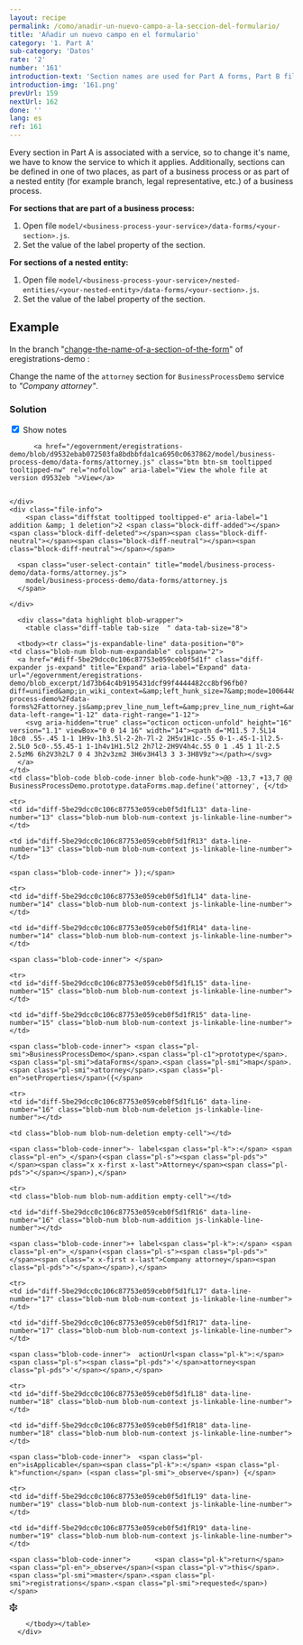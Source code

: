 ```yaml
---
layout: recipe
permalink: /como/anadir-un-nuevo-campo-a-la-seccion-del-formulario/
title: 'Añadir un nuevo campo en el formulario'
category: '1. Part A'
sub-category: 'Datos'
rate: '2'
number: '161'
introduction-text: 'Section names are used for Part A forms, Part B file data view, and print views. Changing it will affect all of those places.'
introduction-img: '161.png'
prevUrl: 159
nextUrl: 162
done: ''
lang: es
ref: 161
---
```


Every section in Part A is associated with a service, so to change it's name, we have to know the service to which it applies. Additionally, sections can be defined in one of two places, as part of a business process or as part of a nested entity (for example branch, legal representative, etc.) of a business process.

**For sections that are part of a business process:**

1. Open file `model/<business-process-your-service>/data-forms/<your-section>.js`.
2. Set the value of the label property of the section.

**For sections of a nested entity:**

1. Open file `model/<business-process-your-service>/nested-entities/<your-nested-entity>/data-forms/<your-section>.js`.
2. Set the value of the label property of the section.

## Example

In the branch "[change-the-name-of-a-section-of-the-form](https://github.com/egovernment/eregistrations-demo/tree/change-the-name-of-a-section-of-the-form)" of eregistrations-demo :

Change the name of the `attorney` section for `BusinessProcessDemo` service to *"Company attorney"*.

### Solution

<div id="files" class="diff-view " onclick="window.open('https://github.com/egovernment/eregistrations-demo/compare/change-the-name-of-a-section-of-the-form...change-the-name-of-a-section-of-the-form-solution#files')">

<a name="diff-5be29dcc0c106c87753e059ceb0f5d1f"></a>
<div id="diff-0" class="file js-details-container




             show-inline-notes
           ">
  <div class="file-header" data-path="model/business-process-demo/data-forms/attorney.js">
    <div class="file-actions">
        <span class="show-file-notes">
          <label>
            <input checked="checked" class="js-toggle-file-notes" type="checkbox">
            Show notes
          </label>
        </span>

          <a href="/egovernment/eregistrations-demo/blob/d9532ebab072503fa8bdbbfda1ca6950c0637862/model/business-process-demo/data-forms/attorney.js" class="btn btn-sm tooltipped tooltipped-nw" rel="nofollow" aria-label="View the whole file at version d9532eb ">View</a>


    </div>
    <div class="file-info">
        <span class="diffstat tooltipped tooltipped-e" aria-label="1 addition &amp; 1 deletion">2 <span class="block-diff-added"></span><span class="block-diff-deleted"></span><span class="block-diff-neutral"></span><span class="block-diff-neutral"></span><span class="block-diff-neutral"></span></span>

      <span class="user-select-contain" title="model/business-process-demo/data-forms/attorney.js">
        model/business-process-demo/data-forms/attorney.js
      </span>

    </div>
  </div>

      <div class="data highlight blob-wrapper">
        <table class="diff-table tab-size  " data-tab-size="8">

      <tbody><tr class="js-expandable-line" data-position="0">
    <td class="blob-num blob-num-expandable" colspan="2">
      <a href="#diff-5be29dcc0c106c87753e059ceb0f5d1f" class="diff-expander js-expand" title="Expand" aria-label="Expand" data-url="/egovernment/eregistrations-demo/blob_excerpt/1d73b64c4b9195431dcf99f4444482cc8bf96fb0?diff=unified&amp;in_wiki_context=&amp;left_hunk_size=7&amp;mode=100644&amp;next_line_num_left=13&amp;next_line_num_right=13&amp;path=model%2Fbusiness-process-demo%2Fdata-forms%2Fattorney.js&amp;prev_line_num_left=&amp;prev_line_num_right=&amp;right_hunk_size=7" data-left-range="1-12" data-right-range="1-12">
        <svg aria-hidden="true" class="octicon octicon-unfold" height="16" version="1.1" viewBox="0 0 14 16" width="14"><path d="M11.5 7.5L14 10c0 .55-.45 1-1 1H9v-1h3.5l-2-2h-7l-2 2H5v1H1c-.55 0-1-.45-1-1l2.5-2.5L0 5c0-.55.45-1 1-1h4v1H1.5l2 2h7l2-2H9V4h4c.55 0 1 .45 1 1l-2.5 2.5zM6 6h2V3h2L7 0 4 3h2v3zm2 3H6v3H4l3 3 3-3H8V9z"></path></svg>
      </a>
    </td>
    <td class="blob-code blob-code-inner blob-code-hunk">@@ -13,7 +13,7 @@ BusinessProcessDemo.prototype.dataForms.map.define('attorney', {</td>
  </tr>

    <tr>
    <td id="diff-5be29dcc0c106c87753e059ceb0f5d1fL13" data-line-number="13" class="blob-num blob-num-context js-linkable-line-number"></td>

    <td id="diff-5be29dcc0c106c87753e059ceb0f5d1fR13" data-line-number="13" class="blob-num blob-num-context js-linkable-line-number"></td>

  <td class="blob-code blob-code-context">

    <span class="blob-code-inner"> });</span>

  </td>
</tr>


    <tr>
    <td id="diff-5be29dcc0c106c87753e059ceb0f5d1fL14" data-line-number="14" class="blob-num blob-num-context js-linkable-line-number"></td>

    <td id="diff-5be29dcc0c106c87753e059ceb0f5d1fR14" data-line-number="14" class="blob-num blob-num-context js-linkable-line-number"></td>

  <td class="blob-code blob-code-context">

    <span class="blob-code-inner"> </span>

  </td>
</tr>


    <tr>
    <td id="diff-5be29dcc0c106c87753e059ceb0f5d1fL15" data-line-number="15" class="blob-num blob-num-context js-linkable-line-number"></td>

    <td id="diff-5be29dcc0c106c87753e059ceb0f5d1fR15" data-line-number="15" class="blob-num blob-num-context js-linkable-line-number"></td>

  <td class="blob-code blob-code-context">

    <span class="blob-code-inner"> <span class="pl-smi">BusinessProcessDemo</span>.<span class="pl-c1">prototype</span>.<span class="pl-smi">dataForms</span>.<span class="pl-smi">map</span>.<span class="pl-smi">attorney</span>.<span class="pl-en">setProperties</span>({</span>

  </td>
</tr>


    <tr>
    <td id="diff-5be29dcc0c106c87753e059ceb0f5d1fL16" data-line-number="16" class="blob-num blob-num-deletion js-linkable-line-number"></td>

    <td class="blob-num blob-num-deletion empty-cell"></td>

  <td class="blob-code blob-code-deletion">

    <span class="blob-code-inner">- label<span class="pl-k">:</span> <span class="pl-en">_</span>(<span class="pl-s"><span class="pl-pds">"</span><span class="x x-first x-last">Attorney</span><span class="pl-pds">"</span></span>),</span>

  </td>
</tr>


    <tr>
    <td class="blob-num blob-num-addition empty-cell"></td>

    <td id="diff-5be29dcc0c106c87753e059ceb0f5d1fR16" data-line-number="16" class="blob-num blob-num-addition js-linkable-line-number"></td>

  <td class="blob-code blob-code-addition">

    <span class="blob-code-inner">+ label<span class="pl-k">:</span> <span class="pl-en">_</span>(<span class="pl-s"><span class="pl-pds">"</span><span class="x x-first x-last">Company attorney</span><span class="pl-pds">"</span></span>),</span>

  </td>
</tr>


    <tr>
    <td id="diff-5be29dcc0c106c87753e059ceb0f5d1fL17" data-line-number="17" class="blob-num blob-num-context js-linkable-line-number"></td>

    <td id="diff-5be29dcc0c106c87753e059ceb0f5d1fR17" data-line-number="17" class="blob-num blob-num-context js-linkable-line-number"></td>

  <td class="blob-code blob-code-context">

    <span class="blob-code-inner">  actionUrl<span class="pl-k">:</span> <span class="pl-s"><span class="pl-pds">'</span>attorney<span class="pl-pds">'</span></span>,</span>

  </td>
</tr>


    <tr>
    <td id="diff-5be29dcc0c106c87753e059ceb0f5d1fL18" data-line-number="18" class="blob-num blob-num-context js-linkable-line-number"></td>

    <td id="diff-5be29dcc0c106c87753e059ceb0f5d1fR18" data-line-number="18" class="blob-num blob-num-context js-linkable-line-number"></td>

  <td class="blob-code blob-code-context">

    <span class="blob-code-inner">  <span class="pl-en">isApplicable</span><span class="pl-k">:</span> <span class="pl-k">function</span> (<span class="pl-smi">_observe</span>) {</span>

  </td>
</tr>


    <tr>
    <td id="diff-5be29dcc0c106c87753e059ceb0f5d1fL19" data-line-number="19" class="blob-num blob-num-context js-linkable-line-number"></td>

    <td id="diff-5be29dcc0c106c87753e059ceb0f5d1fR19" data-line-number="19" class="blob-num blob-num-context js-linkable-line-number"></td>

  <td class="blob-code blob-code-context">

    <span class="blob-code-inner">      <span class="pl-k">return</span> <span class="pl-en">_observe</span>(<span class="pl-v">this</span>.<span class="pl-smi">master</span>.<span class="pl-smi">registrations</span>.<span class="pl-smi">requested</span>)</span>

  </td>
</tr>


  <tr class="js-expandable-line">
   <td class="blob-num blob-num-expandable" colspan="2">
     <a href="#diff-5be29dcc0c106c87753e059ceb0f5d1f" class="diff-expander js-expand" title="Expand" aria-label="Expand" data-url="/egovernment/eregistrations-demo/blob_excerpt/1d73b64c4b9195431dcf99f4444482cc8bf96fb0?diff=unified&amp;in_wiki_context=&amp;mode=100644&amp;path=model%2Fbusiness-process-demo%2Fdata-forms%2Fattorney.js&amp;prev_line_num_left=19&amp;prev_line_num_right=19" data-left-range="20-25" data-right-range="20-25">
       <svg aria-hidden="true" class="octicon octicon-unfold" height="16" version="1.1" viewBox="0 0 14 16" width="14"><path d="M11.5 7.5L14 10c0 .55-.45 1-1 1H9v-1h3.5l-2-2h-7l-2 2H5v1H1c-.55 0-1-.45-1-1l2.5-2.5L0 5c0-.55.45-1 1-1h4v1H1.5l2 2h7l2-2H9V4h4c.55 0 1 .45 1 1l-2.5 2.5zM6 6h2V3h2L7 0 4 3h2v3zm2 3H6v3H4l3 3 3-3H8V9z"></path></svg>
     </a>
   </td>
   <td class="blob-code blob-code-expandable"></td>
  </tr>

        </tbody></table>
      </div>
</div>

</div>
